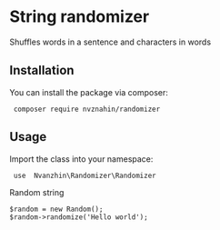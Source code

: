 # String randomizer

Shuffles words in a sentence and characters in words

## Installation

You can install the package via composer:

```shell
 composer require nvznahin/randomizer
```

## Usage

Import the class into your namespace:

```shell
 use  Nvanzhin\Randomizer\Randomizer
```

Random string

```shell
$random = new Random();
$random->randomize('Hello world');
```
